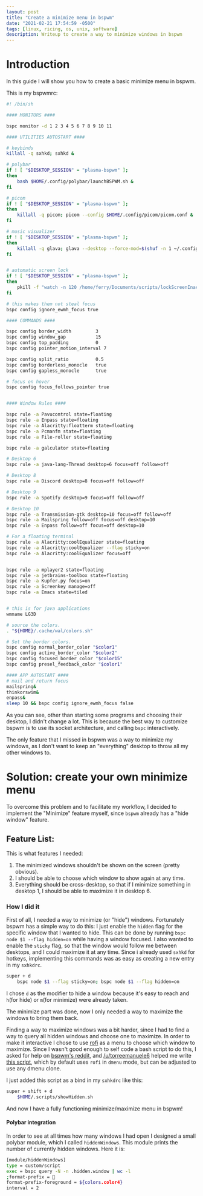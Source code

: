 ```yaml
---
layout: post
title: "Create a minimize menu in bspwm"
date: "2021-02-21 17:54:59 -0500"
tags: [linux, ricing, os, unix, software]
description: Writeup to create a way to minimize windows in bspwm
---
```


# Introduction

In this guide I will show you how to create a basic minimize menu in bspwm.

This is my bspwmrc:

```bash
#! /bin/sh

#### MONITORS ####

bspc monitor -d 1 2 3 4 5 6 7 8 9 10 11

#### UTILITIES AUTOSTART ####

# keybinds
killall -q sxhkd; sxhkd &

# polybar
if ! [ "$DESKTOP_SESSION" = "plasma-bspwm" ];
then
	bash $HOME/.config/polybar/launchBSPWM.sh &
fi

# picom
if ! [ "$DESKTOP_SESSION" = "plasma-bspwm" ];
then
	killall -q picom; picom --config $HOME/.config/picom/picom.conf &
fi

# music visualizer
if ! [ "$DESKTOP_SESSION" = "plasma-bspwm" ];
then
	killall -q glava; glava --desktop --force-mod=$(shuf -n 1 ~/.config/glava/modes.txt)&
fi


# automatic screen lock
if ! [ "$DESKTOP_SESSION" = "plasma-bspwm" ];
then
	pkill -f "watch -n 120 /home/ferry/Documents/scripts/lockScreenInactive.sh"; watch -n 120 $HOME/Documents/scripts/lockScreenInactive.sh&
fi

# this makes them not steal focus
bspc config ignore_ewmh_focus true

#### COMMANDS ####

bspc config border_width         3
bspc config window_gap           15
bspc config top_padding          0
bspc config pointer_motion_interval 7

bspc config split_ratio          0.5
bspc config borderless_monocle   true
bspc config gapless_monocle      true

# focus on hover
bspc config focus_follows_pointer true


#### Window Rules ####

bspc rule -a Pavucontrol state=floating
bspc rule -a Enpass state=floating
bspc rule -a Alacritty:floatterm state=floating
bspc rule -a Pcmanfm state=floating
bspc rule -a File-roller state=floating

bspc rule -a galculator state=floating

# Desktop 6
bspc rule -a java-lang-Thread desktop=6 focus=off follow=off

# Desktop 8
bspc rule -a Discord desktop=8 focus=off follow=off

# Desktop 9
bspc rule -a Spotify desktop=9 focus=off follow=off

# Desktop 10
bspc rule -a Transmission-gtk desktop=10 focus=off follow=off
bspc rule -a Mailspring follow=off focus=off desktop=10
bspc rule -a Enpass follow=off focus=off desktop=10

# For a floating terminal
bspc rule -a Alacritty:coolEqualizer state=floating
bspc rule -a Alacritty:coolEqualizer --flag sticky=on
bspc rule -a Alacritty:coolEqualizer focus=off


bspc rule -a mplayer2 state=floating
bspc rule -a jetbrains-toolbox state=floating
bspc rule -a Kupfer.py focus=on
bspc rule -a Screenkey manage=off
bspc rule -a Emacs state=tiled


# this is for java applications
wmname LG3D

# source the colors.
. "${HOME}/.cache/wal/colors.sh"

# Set the border colors.
bspc config normal_border_color "$color1"
bspc config active_border_color "$color2"
bspc config focused_border_color "$color15"
bspc config presel_feedback_color "$color1"

#### APP AUTOSTART ####
# mail and return focus
mailspring&
thinkorswim&
enpass&
sleep 10 && bspc config ignore_ewmh_focus false
```

As you can see, other than starting some programs and choosing their desktop, I didn't change a lot. This is because the best way to customize bspwm is to use its socket architecture, and calling `bspc` interactively.

The only feature that I missed in bspwm was a way to minimize my windows, as I don't want to keep an "everything" desktop to throw all my other windows to.

# Solution: create your own minimize menu

To overcome this problem and to facilitate my workflow, I decided to implement the "Minimize" feature myself, since `bspwm` already has a "hide window" feature.  

## Feature List:
This is what features I needed:
1. The minimized windows shouldn't be shown on the screen (pretty obvious).
2. I should be able to choose which window to show again at any time.
3. Everything should be cross-desktop, so that if I minimize something in desktop 1, I should be able to maximize it in desktop 6.

### How I did it
First of all, I needed a way to minimize (or "hide") windows. Fortunately bspwm has a simple way to do this: I just enable the `hidden` flag for the specific window that I wanted to hide. This can be done by running `bspc node $1 --flag hidden=on` while having a window focused. I also wanted to enable the `sticky` flag, so that the window would follow me between desktops, and I could maximize it at any time. Since i already used `sxhkd` for hotkeys, implementing this commands was as easy as creating a new entry in my `sxhkdrc`.
```bash
super + d
	bspc node $1 --flag sticky=on; bspc node $1 --flag hidden=on
```
I chose `d` as the modifier to hide a window because it's easy to reach and `h`(for hide) or `m`(for minimize) were already taken.  

The minimize part was done, now I only needed a way to maximize the windows to bring them back.  

Finding a way to maximize windows was a bit harder, since I had to find a way to query all hidden windows and choose one to maximize. In order to make it interactive I chose to use [rofi](https://github.com/davatorium/rofi) as a menu to choose which window to maximize. Since I wasn't good enough to self code a bash script to do this, I asked for help on [bspwm's reddit](https://reddit.com/r/bspwm), and [/u/torreemanuele6](https://www.reddit.com/user/torreemanuele6) helped me write [this script](https://github.com/Ferryistaken/myScripts/blob/master/showHidden.sh), which by default uses `rofi` in `dmenu` mode, but can be adjusted to use any dmenu clone.  

I just added this script as a bind in my `sxhkdrc` like this:
```bash
super + shift + d
	$HOME/.scripts/showHidden.sh
```
And now I have a fully functioning minimize/maximize menu in bspwm!

#### Polybar integration
In order to see at all times how many windows I had open I designed a small polybar module, which I called `hiddenWindows`. This module prints the number of currently hidden windows. Here it is:
```bash
[module/hiddenWindows]
type = custom/script
exec = bspc query -N -n .hidden.window | wc -l
;format-prefix = 🔽
format-prefix-foreground = ${colors.color4}
interval = 2
```

